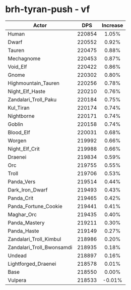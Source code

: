 # brh-tyran-push - vf
| Actor | DPS | Increase |
|---|:---:|:---:|
|Human|220854|1.05%|
|Dwarf|220552|0.92%|
|Tauren|220475|0.88%|
|Mechagnome|220453|0.87%|
|Void_Elf|220422|0.86%|
|Gnome|220302|0.80%|
|Highmountain_Tauren|220256|0.78%|
|Night_Elf_Haste|220210|0.76%|
|Zandalari_Troll_Paku|220184|0.75%|
|Kul_Tiran|220174|0.74%|
|Nightborne|220171|0.74%|
|Goblin|220158|0.74%|
|Blood_Elf|220031|0.68%|
|Worgen|219992|0.66%|
|Night_Elf_Crit|219988|0.66%|
|Draenei|219834|0.59%|
|Orc|219755|0.55%|
|Troll|219706|0.53%|
|Panda_Vers|219514|0.44%|
|Dark_Iron_Dwarf|219493|0.43%|
|Panda_Crit|219465|0.42%|
|Panda_Fortune_Cookie|219441|0.41%|
|Maghar_Orc|219435|0.40%|
|Panda_Mastery|219211|0.30%|
|Panda_Haste|219149|0.27%|
|Zandalari_Troll_Kimbul|218986|0.20%|
|Zandalari_Troll_Bwonsamdi|218935|0.18%|
|Undead|218897|0.16%|
|Lightforged_Draenei|218578|0.01%|
|Base|218550|0.00%|
|Vulpera|218533|-0.01%|
